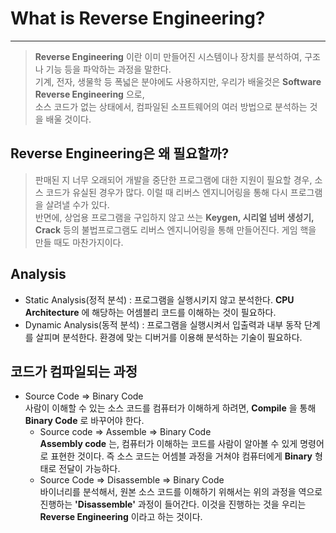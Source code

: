 # What is Reverse Engineering?
---
> __Reverse Engineering__ 이란 이미 만들어진 시스템이나 장치를 분석하여, 구조나 기능 등을 파악하는 과정을 말한다.  
  기계, 전자, 생물학 등 폭넓은 분야에도 사용하지만, 우리가 배울것은 __Software Reverse Engineering__ 으로,  
  소스 코드가 없는 상태에서, 컴파일된 소프트웨어의 여러 방법으로 분석하는 것을 배울 것이다.
  
## Reverse Engineering은 왜 필요할까?
> 판매된 지 너무 오래되어 개발을 중단한 프로그램에 대한 지원이 필요할 경우, 소스 코드가 유실된 경우가 많다.
  이럴 때 리버스 엔지니어링을 통해 다시 프로그램을 살려낼 수가 있다.  
  반면에, 상업용 프로그램을 구입하지 않고 쓰는 __Keygen, 시리얼 넘버 생성기, Crack__ 등의 불법프로그램도 리버스 엔지니어링을 통해 만들어진다. 게임 핵을 만들 때도 마찬가지이다.
  
## Analysis
- Static Analysis(정적 분석) : 프로그램을 실행시키지 않고 분석한다. __CPU Architecture__ 에 해당하는 어셈블리 코드를 이해하는 것이 필요하다.
- Dynamic Analysis(동적 분석) : 프로그램을 실행시켜서 입출력과 내부 동작 단계를 살피며 분석한다. 환경에 맞는 디버거를 이용해 분석하는 기술이 필요하다.

## 코드가 컴파일되는 과정
- Source Code => Binary Code  
  사람이 이해할 수 있는 소스 코드를 컴퓨터가 이해하게 하려면, __Compile__ 을 통해 __Binary Code__ 로 바꾸어야 한다.
  - Source code => Assemble => Binary Code  
  __Assembly code__ 는, 컴퓨터가 이해하는 코드를 사람이 알아볼 수 있게 명령어로 표현한 것이다.
  즉 소스 코드는 어셈블 과정을 거쳐야 컴퓨터에게 __Binary__ 형태로 전달이 가능하다.
  - Source Code => Disassemble => Binary Code  
  바이너리를 분석해서, 원본 소스 코드를 이해하기 위해서는 위의 과정을 역으로 진행하는 __'Disassemble'__ 과정이 들어간다.
  이것을 진행하는 것을 우리는 __Reverse Engineering__ 이라고 하는 것이다.
